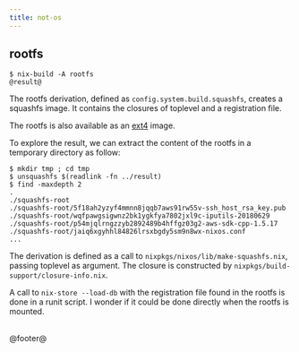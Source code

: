 ```yaml
---
title: not-os
---
```


## rootfs

```
$ nix-build -A rootfs
@result@
```

The rootfs derivation, defined as `config.system.build.squashfs`, creates a
squashfs image. It contains the closures of toplevel and a registration file.

The rootfs is also available as an [ext4](ext4.html) image.

To explore the result, we can extract the content of the rootfs in a temporary
directory as follow:

```
$ mkdir tmp ; cd tmp
$ unsquashfs $(readlink -fn ../result)
$ find -maxdepth 2
.
./squashfs-root
./squashfs-root/5f18ah2yzyf4mmnn8jqqb7aws91rw55v-ssh_host_rsa_key.pub
./squashfs-root/wqfpawgsigwnz2bk1ygkfya7802jxl9c-iputils-20180629
./squashfs-root/p54mjqlrngzzyb2892489b4hffgz03g2-aws-sdk-cpp-1.5.17
./squashfs-root/jaiq6xgyhhl84826lrsxbgdy5sm9n8wx-nixos.conf
...
```

The derivation is defined as a call to `nixpkgs/nixos/lib/make-squashfs.nix`,
passing toplevel as argument. The closure is constructed by
`nixpkgs/build-support/closure-info.nix`.

A call to `nix-store --load-db` with the registration file found in the rootfs
is done in a runit script. I wonder if it could be done directly when the
rootfs is mounted.


<br />
@footer@
